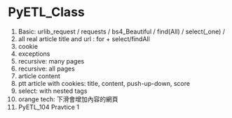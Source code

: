 # PyETL_Class

01. Basic: urlib_request / requests / bs4_Beautiful / find(All) / select(_one) / 
02. all real article title and url : for + select/findAll
03. cookie
04. exceptions
05. recursive: many pages
06. recursive: all pages
07. article content
08. ptt article with cookies: title, content, push-up-down, score
09. select: with nested tags
10. orange tech: 下滑會增加內容的網頁
11. PyETL_104 Pravtice 1
